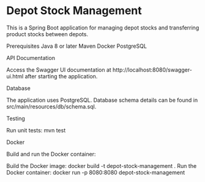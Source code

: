 # Depot Stock Management
 This is a Spring Boot application for managing depot stocks and transferring product stocks between depots.

Prerequisites
Java 8 or later
Maven
Docker
PostgreSQL

API Documentation

Access the Swagger UI documentation at http://localhost:8080/swagger-ui.html after starting the application.

Database

The application uses PostgreSQL. Database schema details can be found in src/main/resources/db/schema.sql.

Testing

Run unit tests: mvn test

Docker

Build and run the Docker container:

Build the Docker image: docker build -t depot-stock-management .
Run the Docker container: docker run -p 8080:8080 depot-stock-management


